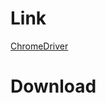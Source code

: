 # Link
[ChromeDriver](https://sites.google.com/a/chromium.org/chromedriver/downloads)


# Download

